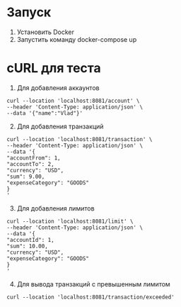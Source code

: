 # Запуск
1. Установить Docker
2. Запустить команду docker-compose up

# cURL для теста
1. Для добавления аккаунтов
```
curl --location 'localhost:8081/account' \
--header 'Content-Type: application/json' \
--data '{"name":"Vlad"}'
```
2. Для добавления транзакций
```
curl --location 'localhost:8081/transaction' \
--header 'Content-Type: application/json' \
--data '{
"accountFrom": 1,
"accountTo": 2,
"currency": "USD",
"sum": 9.00,
"expenseCategory": "GOODS"
}
'
```
3. Для добавления лимитов
```
curl --location 'localhost:8081/limit' \
--header 'Content-Type: application/json' \
--data '{
"accountId": 1,
"sum": 10.00,
"currency": "USD",
"expenseCategory": "GOODS"
}
'
```
4. Для вывода транзакций с превышенным лимитом
```
curl --location 'localhost:8081/transaction/exceeded'
```